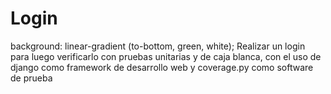 # Login
background: linear-gradient (to-bottom, green, white);
Realizar un login para luego verificarlo con pruebas unitarias y de caja blanca, con el uso de django como framework de desarrollo web y coverage.py como software de prueba
